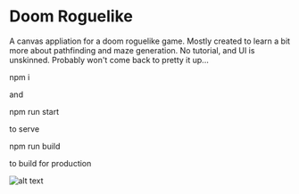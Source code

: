 # Doom Roguelike

A canvas appliation for a doom roguelike game. Mostly created to learn a bit more about pathfinding and maze generation. No tutorial, and UI is unskinned. Probably won't come back to pretty it up...

npm i 

and 

npm run start

to serve

npm run build

to build for production

![alt text](https://github.com/davoid-avoid/doom-roguelike/tree/master/repo-image/screenshot.png?raw=true)

